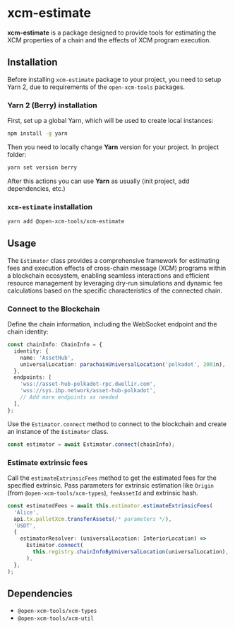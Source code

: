 # xcm-estimate

**xcm-estimate** is a package designed to provide tools for estimating the XCM properties of a chain and the effects of XCM program execution.

## Installation

Before installing `xcm-estimate` package to your project, you need to setup Yarn 2, due to requirements of the `open-xcm-tools` packages.

### Yarn 2 (Berry) installation

First, set up a global Yarn, which will be used to create local instances:

```bash
npm install -g yarn
```

Then you need to locally change **Yarn** version for your project. In project folder:

```bash
yarn set version berry
```

After this actions you can use **Yarn** as usually (init project, add dependencies, etc.)

### `xcm-estimate` installation

```bash
yarn add @open-xcm-tools/xcm-estimate
```

## Usage

The `Estimator` class provides a comprehensive framework for estimating fees and execution effects of cross-chain message (XCM) programs within a blockchain ecosystem, enabling seamless interactions and efficient resource management by leveraging dry-run simulations and dynamic fee calculations based on the specific characteristics of the connected chain.

### Connect to the Blockchain

Define the chain information, including the WebSocket endpoint and the chain identity:

```typescript
const chainInfo: ChainInfo = {
  identity: {
    name: 'AssetHub',
    universalLocation: parachainUniversalLocation('polkadot', 2001n),
  },
  endpoints: [
    'wss://asset-hub-polkadot-rpc.dwellir.com',
    'wss://sys.ibp.network/asset-hub-polkadot',
    // Add more endpoints as needed
  ],
};
```

Use the `Estimator.connect` method to connect to the blockchain and create an instance of the `Estimator` class.

```typescript
const estimator = await Estimator.connect(chainInfo);
```

### Estimate extrinsic fees

Call the `estimateExtrinsicFees` method to get the estimated fees for the specified extrinsic. Pass parameters for extrinsic estimation like `Origin` (from `@open-xcm-tools/xcm-types`), `feeAssetId` and extrinsic hash.

```typescript
const estimatedFees = await this.estimator.estimateExtrinsicFees(
  'Alice',
  api.tx.palletXcm.transferAssets(/* parameters */),
  'USDT',
  {
    estimatorResolver: (universalLocation: InteriorLocation) =>
      Estimator.connect(
        this.registry.chainInfoByUniversalLocation(universalLocation),
      ),
  },
);
```

## Dependencies

- `@open-xcm-tools/xcm-types`
- `@open-xcm-tools/xcm-util`
